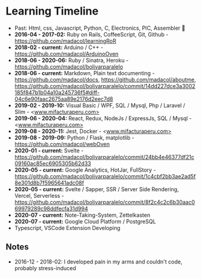 # Learning Timeline

- Past: Html, css, Javascript, Python, C, Electronics, PIC, Assembler 🤮
- **2016-04 - 2017-02:** Ruby on Rails, CoffeeScript, Git, Github - <https://github.com/madacol/learningRoR>
- **2018-02 - current:** Arduino / C++ - <https://github.com/madacol/ArduinoOven>
- **2018-06 - 2020-06:** Ruby / Sinatra, Heroku - <https://github.com/madacol/bolivarparalelo>
- **2018-06 - current:** Markdown, Plain text documenting - <https://github.com/madacol/docs>, <https://github.com/madacol/aboutme>, <https://github.com/madacol/bolivarparalelo/commit/14dd227dce3a3002185f847b1b04a10a245736f5#diff-04c6e90faac2675aa89e2176d2eec7d8>
- **2019-02 - 2019-10:** Visual Basic / WPF, SQL / Mysql, Php / Laravel / Slim - <www.mifacturaperu.com>
- **2019-06 - 2020-04:** React, Redux, NodeJs / ExpressJs, SQL / Mysql - <www.mifacturaperu.com>
- **2019-08 - 2020-11:** Jest, Docker - <www.mifacturaperu.com>
- **2019-08 - 2019-09:** Python / Flask, matplotlib - <https://github.com/madacol/webOven>
- **2020-01 - current:** Svelte - <https://github.com/madacol/bolivarparalelo/commit/24bb4e46377df21c09160ac85ec6905305b62d33>
- **2020-05 - current:** Google Analytics, HotJar, FullStory - <https://github.com/madacol/bolivarparalelo/commit/1c4cbf2bb3ae2ad5f8e301d8b7f5965641adc08f>
- **2020-05 - current:** Svelte / Sapper, SSR / Server Side Rendering, Vercel, Serverless - <https://github.com/madacol/bolivarparalelo/commit/8f2c4c2c6b30aac069979289c98ddfecfa31d994>
- **2020-07 - current:** Note-Taking-System, Zettelkasten
- **2020-07 - current:** Google Cloud Platform / PostgreSQL
- Typescript, VSCode Extension Developing

## Notes

- 2016-12 - 2018-02: I developed pain in my arms and couldn't code, probably stress-induced
